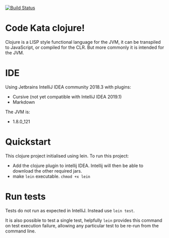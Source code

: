 [![Build Status](https://travis-ci.com/alphafoobar/code-kata-clojure.svg?branch=master)](https://travis-ci.com/alphafoobar/code-kata-clojure)

# Code Kata clojure!

Clojure is a LISP style functional language for the JVM, it can be transpiled to JavaScript, or compiled for the CLR. But
more commonly it is intended for the JVM.

# IDE

Using Jetbrains IntelliJ IDEA community 2018.3 with plugins:
* Cursive (not yet compatible with IntelliJ IDEA 2019.1)
* Markdown

The JVM is:
* 1.8.0_121

# Quickstart

This clojure project initialised using lein. To run this project:
* Add the clojure plugin to intellij IDEA. Intellij will then be able to download the other required jars.
* make `lein` executable. `chmod +x lein`

# Run tests

Tests do not run as expected in IntelliJ. Instead use `lein test`.

It is also possible to test a single test, helpfully `lein` provides this command on test execution failure, allowing 
any particular test to be re-run from the command line.

